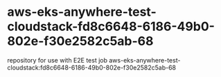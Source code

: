 # aws-eks-anywhere-test-cloudstack-fd8c6648-6186-49b0-802e-f30e2582c5ab-68
repository for use with E2E test job aws-eks-anywhere-test-cloudstack:fd8c6648-6186-49b0-802e-f30e2582c5ab-68

